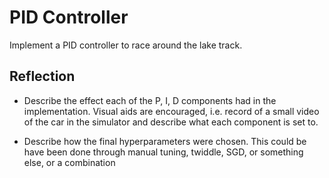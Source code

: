 # PID Controller

Implement a PID controller to race around the lake track. 


## Reflection

* Describe the effect each of the P, I, D components had in the implementation.
Visual aids are encouraged, i.e. record of a small video of the car in the simulator and describe what each component is set to.

* Describe how the final hyperparameters were chosen.
This could be have been done through manual tuning, twiddle, SGD, or something else, or a combination